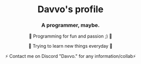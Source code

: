<h1 align="center">Davvo's profile</h1>
<h3 align="center">A programmer, maybe.</h3>

<p align="center">🌌 Programming for fun and passion ;) 🌌</p>
<p align="center">🎊 Trying to learn new things everyday 🎊</p>
<p align="center">⚡ Contact me on Discord "Davvo." for any information/collab⚡</p>
</br>
<img align="center" src="https://steamuserimages-a.akamaihd.net/ugc/954101135156565426/21D9841F8E03ED30D91A7720388E1E8D3A464FC0/?imw=5000&imh=5000&ima=fit&impolicy=Letterbox&imcolor=%23000000&letterbox=false" style="width:200px;height:200px;></img>
